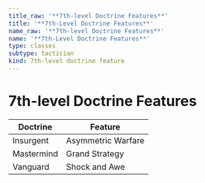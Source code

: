 ```yaml
---
title_raw: '**7th-level Doctrine Features**'
title: '**7th-Level Doctrine Features**'
name_raw: '**7th-level Doctrine Features**'
name: '**7th-Level Doctrine Features**'
type: classes
subtype: tactician
kind: 7th-level doctrine feature
---
```


# **7th-level Doctrine Features**

| Doctrine   | Feature            |
| ---------- | ------------------ |
| Insurgent  | Asymmetric Warfare |
| Mastermind | Grand Strategy     |
| Vanguard   | Shock and Awe      |
